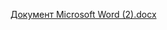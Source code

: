 [Документ Microsoft Word (2).docx](https://github.com/user-attachments/files/17076913/Microsoft.Word.2.docx)
